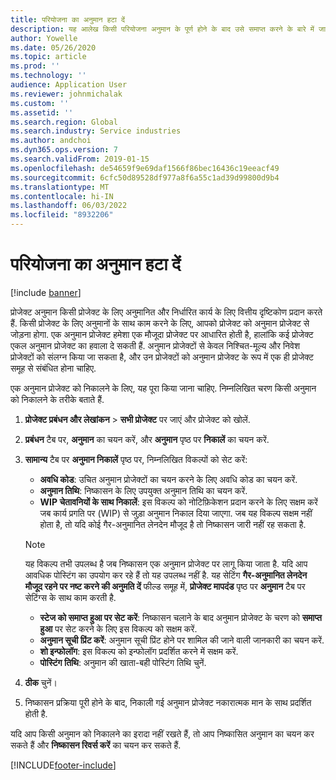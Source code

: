 ```yaml
---
title: परियोजना का अनुमान हटा दें
description: यह आलेख किसी परियोजना अनुमान के पूर्ण होने के बाद उसे समाप्त करने के बारे में जानकारी प्रदान करता है।
author: Yowelle
ms.date: 05/26/2020
ms.topic: article
ms.prod: ''
ms.technology: ''
audience: Application User
ms.reviewer: johnmichalak
ms.custom: ''
ms.assetid: ''
ms.search.region: Global
ms.search.industry: Service industries
ms.author: andchoi
ms.dyn365.ops.version: 7
ms.search.validFrom: 2019-01-15
ms.openlocfilehash: de54659f9e69daf1566f86bec16436c19eeacf49
ms.sourcegitcommit: 6cfc50d89528df977a8f6a55c1ad39d99800d9b4
ms.translationtype: MT
ms.contentlocale: hi-IN
ms.lasthandoff: 06/03/2022
ms.locfileid: "8932206"
---
```

# <a name="eliminate-a-project-estimate"></a>परियोजना का अनुमान हटा दें

[!include [banner](../includes/banner.md)]

प्रोजेक्ट अनुमान किसी प्रोजेक्ट के लिए अनुमानित और निर्धारित कार्य के लिए वित्तीय दृष्टिकोण प्रदान करते हैं. किसी प्रोजेक्ट के लिए अनुमानों के साथ काम करने के लिए, आपको प्रोजेक्ट को अनुमान प्रोजेक्ट से जोड़ना होगा. एक अनुमान प्रोजेक्ट हमेशा एक मौजूदा प्रोजेक्ट पर आधारित होती है, हालांकि कई प्रोजेक्ट एकल अनुमान प्रोजेक्ट का हवाला दे सकती हैं. अनुमान प्रोजेक्टों से केवल निश्चित-मूल्य और निवेश प्रोजेक्टों को संलग्न किया जा सकता है, और उन प्रोजेक्टों को अनुमान प्रोजेक्ट के रूप में एक ही प्रोजेक्ट समूह से संबंधित होना चाहिए.

एक अनुमान प्रोजेक्ट को निकालने के लिए, यह पूरा किया जाना चाहिए. निम्नलिखित चरण किसी अनुमान को निकालने के तरीके बताते हैं.

1. **प्रोजेक्ट प्रबंधन और लेखांकन** > **सभी प्रोजेक्ट** पर जाएं और प्रोजेक्ट को खोलें. 
2. **प्रबंधन** टैब पर, **अनुमान** का चयन करें, और **अनुमान** पृष्ठ पर **निकालें** का चयन करें.
3. **सामान्य** टैब पर **अनुमान निकालें** पृष्ठ पर, निम्नलिखित विकल्पों को सेट करें:

   - **अवधि कोड**: उचित अनुमान प्रोजेक्टों का चयन करने के लिए अवधि कोड का चयन करें. 
   - **अनुमान तिथि**: निष्कासन के लिए उपयुक्त अनुमान तिथि का चयन करें.
   - **WIP चेतावनियों के साथ निकालें**: इस विकल्प को नोटिफ़िकेशन प्रदान करने के लिए सक्षम करें जब कार्य प्रगति पर (WIP) से जुड़ा अनुमान निकाल दिया जाएगा. जब यह विकल्प सक्षम नहीं होता है, तो यदि कोई गैर-अनुमानित लेनदेन मौजूद है तो निष्कासन जारी नहीं रह सकता है. 
   > [!NOTE]
   > यह विकल्प तभी उपलब्ध है जब निष्कासन एक अनुमान प्रोजेक्ट पर लागू किया जाता है. यदि आप आवधिक पोस्टिंग का उपयोग कर रहे हैं तो यह उपलब्ध नहीं है. यह सेटिंग **गैर-अनुमानित लेनदेन मौजूद रहने पर नष्ट करने की अनुमति दें** फील्ड समूह में, **प्रोजेक्ट मापदंड** पृष्ठ पर **अनुमान** टैब पर सेटिंग्स के साथ काम करती है.
   - **स्टेज को समाप्त हुआ पर सेट करें**: निष्कासन चलाने के बाद अनुमान प्रोजेक्ट के चरण को **समाप्त हुआ** पर सेट करने के लिए इस विकल्प को सक्षम करें.
   - **अनुमान सूची प्रिंट करें**: अनुमान सूची प्रिंट होने पर शामिल की जाने वाली जानकारी का चयन करें.
   - **शो इन्फोलॉग**: इस विकल्प को इन्फोलॉग प्रदर्शित करने में सक्षम करें.
   - **पोस्टिंग तिथि**: अनुमान की खाता-बही पोस्टिंग तिथि चुनें.

4.  **ठीक** चुनें।
5. निष्कासन प्रक्रिया पूरी होने के बाद, निकाली गई अनुमान प्रोजेक्ट नकारात्मक मान के साथ प्रदर्शित होती है. 

यदि आप किसी अनुमान को निकालने का इरादा नहीं रखते हैं, तो आप निष्कासित अनुमान का चयन कर सकते हैं और **निष्कासन रिवर्स करें** का चयन कर सकते हैं.   


[!INCLUDE[footer-include](../includes/footer-banner.md)]
